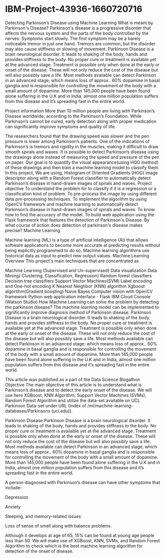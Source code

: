 # IBM-Project-43936-1660720716
Detecting Parkinson’s Disease using Machine Learning
What is meant by Parkinson's Disease?
Parkinson's disease is a progressive disorder that affects the nervous system and the parts of the body controlled by the nerves. Symptoms start slowly. The first symptom may be a barely noticeable tremor in just one hand. Tremors are common, but the disorder may also cause stiffness or slowing of movement. Parkinson Disease is a brain neurological disorder. It leads to shaking of the body, hands and provides stiffness to the body. No proper cure or treatment is available yet at the advanced stage. Treatment is possible only when done at the early or onset of the disease. These will not only reduce the cost of the disease but will also possibly save a life. Most methods available can detect Parkinson in an advanced stage; which means loss of approx.. 60% dopamine in basal ganglia and is responsible for controlling the movement of the body with a small amount of dopamine. More than 145,000 people have been found alone suffering in the U.K and in India, almost one million population suffers from this disease and it’s spreading fast in the entire world.

Project information
More than 10 million people are living with Parkinson’s Disease worldwide, according to the Parkinson’s Foundation. While Parkinson’s cannot be cured, early detection along with proper medication can significantly improve symptoms and quality of life.

The researchers found that the drawing speed was slower and the pen pressure is lower among Parkinson’s patients. One of the indications of Parkinson’s is tremors and rigidity in the muscles, making it difficult to draw smooth spirals and waves. It is possible to detect Parkinson’s disease using the drawings alone instead of measuring the speed and pressure of the pen on paper. Our goal is to quantify the visual appearance(using HOG method) of these drawings and then train a machine learning model to classify them. In this project, We are using, Histogram of Oriented Gradients (HOG) image descriptor along with a Random Forest classifier to automatically detect Parkinson’s disease in hand-drawn images of spirals and waves.
Project objective
To understand the problem for to classify if it is a regression or a classification kind of problem.
To pre-process the image by using different data pre-processing techniques.
To implement the algorithm by using OpenCV framework and machine learning to automatically detect Parkinson’s disease in hand-drawn images of spirals and waves.
To know how to find the accuracy of the model.
To build web application using the Flask framework that features the detection of Parkinson's Disease.
By what course of action does detection of parkinson's disease makes precise?
Machine Learning

Machine learning (ML) is a type of artificial intelligence (AI) that allows software applications to become more accurate at predicting results without being explicitly programmed to do so. Machine learning algorithms use historical data as input to predict new output values.
Machine Learning Overview
This project's main techniques that are concentrated as

Machine Learning (Supervised and Un-supervised)
Data visualization
Data Mining( Clustering, Classification, Regression)
Random forest classifiers
Decision tree classifiers
Support Vector Machines(SVM)
Label encoding and One-hot encoding
K Nearest Neighbor (KNN) algorithm
Xgboost algorithm(Gradient boosting)
Naive Bayes
Computer vision with OpenCV framework
Python web application interface - Flask
IBM Cloud Console (Watson Studio)
How Machine Learning can solve the problem by detecting the parkinson disease?
The machine learning model can be implemented to significantly improve diagnosis method of Parkinson disease. Parkinson Disease is a brain neurological disorder. It leads to shaking of the body, hands and provides stiffness to the body. No proper cure or treatment is available yet at the advanced stage. Treatment is possible only when done at the early or onset of the disease. These will not only reduce the cost of the disease but will also possibly save a life. Most methods available can detect Parkinson in an advanced stage; which means loss of approx.. 60% dopamine in basal ganglia and is responsible for controlling the movement of the body with a small amount of dopamine. More than 145,000 people have been found alone suffering in the U.K and in India, almost one million population suffers from this disease and it’s spreading fast in the entire world.

This article was published as a part of the Data Science Blogathon Objective The main objective of this article is to understand what is Parkinson’s disease and to detect the early onset of the disease. We will use here XGBoost, KNN Algorithm, Support Vector Machines (SVMs), Random Forest Algorithm and utilize the data-set available on UCL Parkinson Data-set under URL (Index of /ml/machine-learning-databases/Parkinsons (uci.edu)).

Parkinson Disease Parkinson Disease is a brain neurological disorder. It leads to shaking of the body, hands and provides stiffness to the body. No proper cure or treatment is available yet at the advanced stage. Treatment is possible only when done at the early or onset of the disease. These will not only reduce the cost of the disease but will also possibly save a life. Most methods available can detect Parkinson in an advanced stage; which means loss of approx.. 60% dopamine in basal ganglia and is responsible for controlling the movement of the body with a small amount of dopamine. More than 145,000 people have been found alone suffering in the U.K and in India, almost one million population suffers from this disease and it’s spreading fast in the entire world.

A person diagnosed with Parkinson’s disease can have other symptoms that include-

Depression

Anxiety

Sleeping, and memory-related issues

Loss of sense of smell along with balance problems.

Although it develops at age of 65, 15% can be found at young age people less than 50. We will make use of XGBoost, KNN, SVMs, and Random Forest Algorithm to check which is the best machine learning algorithm for detection of the onset of disease.
